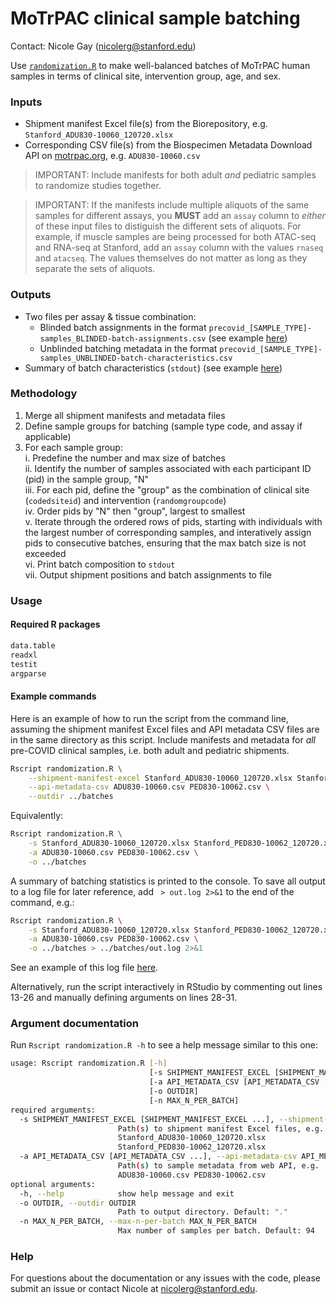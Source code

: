 # MoTrPAC clinical sample batching 
Contact: Nicole Gay (nicolerg@stanford.edu) 

Use [`randomization.R`](randomization.R) to make well-balanced batches of MoTrPAC human samples in terms of clinical site, intervention group, age, and sex. 

### Inputs  
- Shipment manifest Excel file(s) from the Biorepository, e.g. `Stanford_ADU830-10060_120720.xlsx`  
- Corresponding CSV file(s) from the Biospecimen Metadata Download API on [motrpac.org](https://www.motrpac.org/), e.g. `ADU830-10060.csv`   

> IMPORTANT: Include manifests for both adult *and* pediatric samples to randomize studies together.  

> IMPORTANT: If the manifests include multiple aliquots of the same samples for different assays, you **MUST** add an `assay` column to *either* of these input files to distiguish the different sets of aliquots. For example, if muscle samples are being processed for both ATAC-seq and RNA-seq at Stanford, add an `assay` column with the values `rnaseq` and `atacseq`. The values themselves do not matter as long as they separate the sets of aliquots.  

### Outputs  
- Two files per assay & tissue combination:  
  - Blinded batch assignments in the format `precovid_[SAMPLE_TYPE]-samples_BLINDED-batch-assignments.csv` (see example [here](examples/precovid_4-samples_BLINDED-batch-assignments.csv))  
  - Unblinded batching metadata in the format `precovid_[SAMPLE_TYPE]-samples_UNBLINDED-batch-characteristics.csv`  
- Summary of batch characteristics (`stdout`) (see example [here](examples/out.log))  

### Methodology  
1. Merge all shipment manifests and metadata files  
2. Define sample groups for batching (sample type code, and assay if applicable)  
3. For each sample group:  
  i. Predefine the number and max size of batches  
  ii. Identify the number of samples associated with each participant ID (pid) in the sample group, "N"  
  iii. For each pid, define the "group" as the combination of clinical site (`codedsiteid`) and intervention (`randomgroupcode`)  
  iv. Order pids by "N" then "group", largest to smallest    
  v. Iterate through the ordered rows of pids, starting with individuals with the largest number of corresponding samples, and interatively assign pids to consecutive batches, ensuring that the max batch size is not exceeded  
  vi. Print batch composition to `stdout`  
  vii. Output shipment positions and batch assignments to file  

### Usage 

#### Required R packages
```txt
data.table
readxl
testit
argparse
```

#### Example commands 
Here is an example of how to run the script from the command line, assuming the shipment manifest Excel files and API metadata CSV files are in the same directory as this script. Include manifests and metadata for *all* pre-COVID clinical samples, i.e. both adult and pediatric shipments.  
```bash
Rscript randomization.R \
    --shipment-manifest-excel Stanford_ADU830-10060_120720.xlsx Stanford_PED830-10062_120720.xlsx \
    --api-metadata-csv ADU830-10060.csv PED830-10062.csv \
    --outdir ../batches 
```  
Equivalently:  

```bash
Rscript randomization.R \
    -s Stanford_ADU830-10060_120720.xlsx Stanford_PED830-10062_120720.xlsx \
    -a ADU830-10060.csv PED830-10062.csv \
    -o ../batches 
```  
A summary of batching statistics is printed to the console. To save all output to a log file for later reference, add ` > out.log 2>&1` to the end of the command, e.g.: 
```bash
Rscript randomization.R \
    -s Stanford_ADU830-10060_120720.xlsx Stanford_PED830-10062_120720.xlsx \
    -a ADU830-10060.csv PED830-10062.csv \
    -o ../batches > ../batches/out.log 2>&1
```
See an example of this log file [here](examples/out.log). 

Alternatively, run the script interactively in RStudio by commenting out lines 13-26 and manually defining arguments on lines 28-31.  

### Argument documentation
Run `Rscript randomization.R -h` to see a help message similar to this one:  
```bash
usage: Rscript randomization.R [-h]
                               [-s SHIPMENT_MANIFEST_EXCEL [SHIPMENT_MANIFEST_EXCEL ...]]
                               [-a API_METADATA_CSV [API_METADATA_CSV ...]]
                               [-o OUTDIR] 
                               [-n MAX_N_PER_BATCH]
required arguments: 
  -s SHIPMENT_MANIFEST_EXCEL [SHIPMENT_MANIFEST_EXCEL ...], --shipment-manifest-excel SHIPMENT_MANIFEST_EXCEL [SHIPMENT_MANIFEST_EXCEL ...]
                        Path(s) to shipment manifest Excel files, e.g.
                        Stanford_ADU830-10060_120720.xlsx
                        Stanford_PED830-10062_120720.xlsx
  -a API_METADATA_CSV [API_METADATA_CSV ...], --api-metadata-csv API_METADATA_CSV [API_METADATA_CSV ...]
                        Path(s) to sample metadata from web API, e.g.
                        ADU830-10060.csv PED830-10062.csv
optional arguments:
  -h, --help            show help message and exit
  -o OUTDIR, --outdir OUTDIR
                        Path to output directory. Default: "."
  -n MAX_N_PER_BATCH, --max-n-per-batch MAX_N_PER_BATCH
                        Max number of samples per batch. Default: 94 
```

### Help
For questions about the documentation or any issues with the code, please submit an issue or contact Nicole at nicolerg@stanford.edu. 
